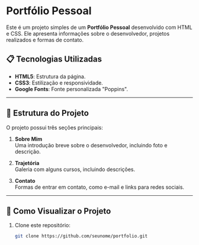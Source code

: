 # Portfólio Pessoal

Este é um projeto simples de um **Portfólio Pessoal** desenvolvido com HTML e CSS. Ele apresenta informações sobre o desenvolvedor, projetos realizados e formas de contato.

## 📋 Tecnologias Utilizadas

- **HTML5**: Estrutura da página.
- **CSS3**: Estilização e responsividade.
- **Google Fonts**: Fonte personalizada "Poppins".

---

## 🎯 Estrutura do Projeto

O projeto possui três seções principais:

1. **Sobre Mim**  
   Uma introdução breve sobre o desenvolvedor, incluindo foto e descrição.

2. **Trajetória**  
   Galeria com alguns cursos, incluindo descrições.

3. **Contato**  
   Formas de entrar em contato, como e-mail e links para redes sociais.

---

## 🔧 Como Visualizar o Projeto

1. Clone este repositório:
   ```bash
   git clone https://github.com/seunome/portfolio.git

